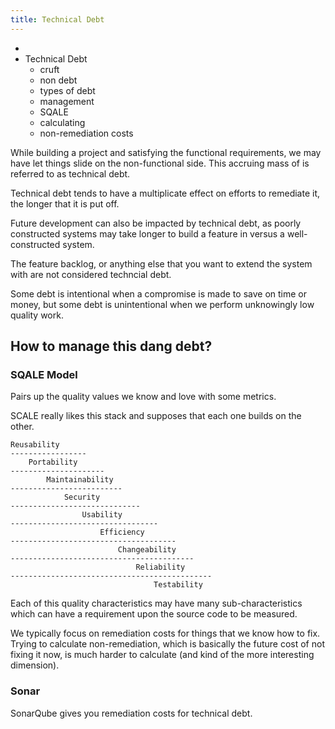 ```yaml
---
title: Technical Debt
---
```


-
- Technical Debt
  - cruft
  - non debt
  - types of debt
  - management
  - SQALE
  - calculating
  - non-remediation costs

While building a project and satisfying the functional requirements, we may have
let things slide on the non-functional side. This accruing mass of is referred
to as technical debt.

Technical debt tends to have a multiplicate effect on efforts to remediate it,
the longer that it is put off.

Future development can also be impacted by technical debt, as poorly constructed
systems may take longer to build a feature in versus a well-constructed system.

The feature backlog, or anything else that you want to extend the system with
are not considered techncial debt.

Some debt is intentional when a compromise is made to save on time or money, but
some debt is unintentional when we perform unknowingly low quality work.

## How to manage this dang debt?

### SQALE Model

Pairs up the quality values we know and love with some metrics.

SCALE really likes this stack and supposes that each one builds on the other.

```
Reusability
-----------------
    Portability
---------------------
        Maintainability
-------------------------
            Security
-----------------------------
                Usability
---------------------------------
                    Efficiency
-------------------------------------
                        Changeability
-----------------------------------------
                            Reliability
---------------------------------------------
                                Testability
```

Each of this quality characteristics may have many sub-characteristics which
can have a requirement upon the source code to be measured.

We typically focus on remediation costs for things that we know how to fix.
Trying to calculate non-remediation, which is basically the future cost of not
fixing it now, is much harder to calculate (and kind of the more interesting
dimension).

### Sonar

SonarQube gives you remediation costs for technical debt.
